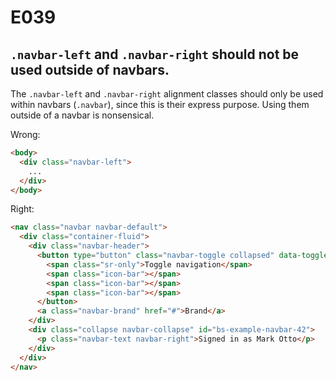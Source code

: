 # E039

## `.navbar-left` and `.navbar-right` should not be used outside of navbars.

The `.navbar-left` and `.navbar-right` alignment classes should only be used within navbars (`.navbar`), since this is their express purpose. Using them outside of a navbar is nonsensical.

Wrong:
```html
<body>
  <div class="navbar-left">
    ...
  </div>
</body>
```

Right:
```html
<nav class="navbar navbar-default">
  <div class="container-fluid">
    <div class="navbar-header">
      <button type="button" class="navbar-toggle collapsed" data-toggle="collapse" data-target="#bs-example-navbar-42">
        <span class="sr-only">Toggle navigation</span>
        <span class="icon-bar"></span>
        <span class="icon-bar"></span>
        <span class="icon-bar"></span>
      </button>
      <a class="navbar-brand" href="#">Brand</a>
    </div>
    <div class="collapse navbar-collapse" id="bs-example-navbar-42">
      <p class="navbar-text navbar-right">Signed in as Mark Otto</p>
    </div>
  </div>
</nav>
```